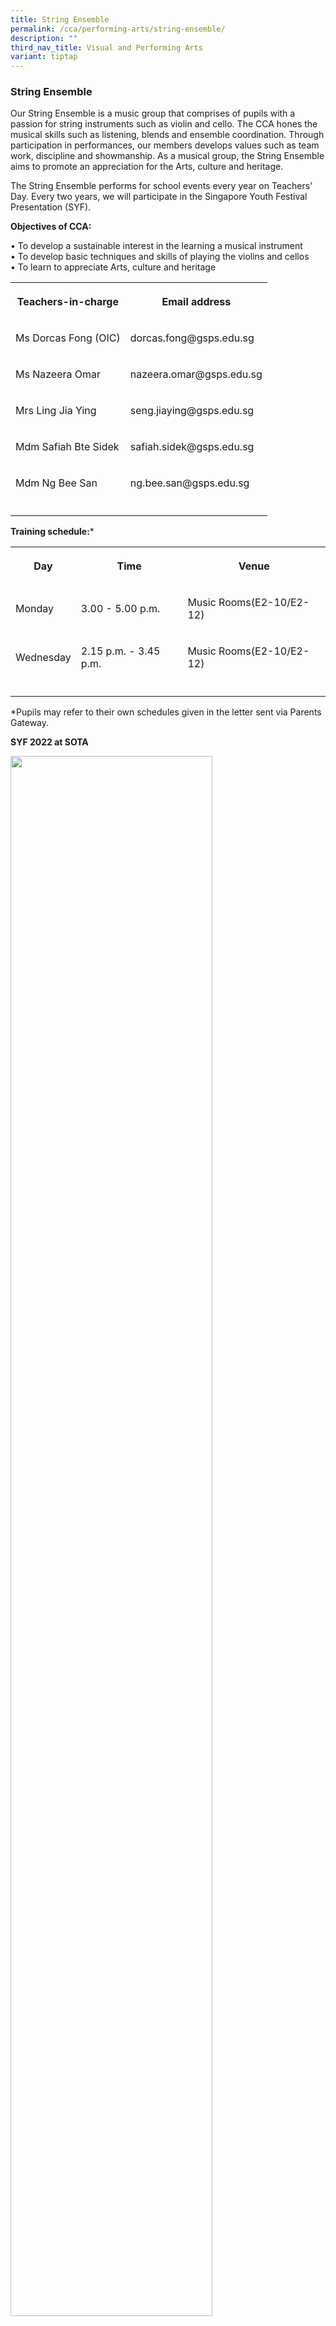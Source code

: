 ```yaml
---
title: String Ensemble
permalink: /cca/performing-arts/string-ensemble/
description: ""
third_nav_title: Visual and Performing Arts
variant: tiptap
---
```

<h3><strong>String Ensemble</strong></h3>
<p>Our String Ensemble is a music group that comprises of pupils with a passion
for string instruments such as violin and cello. The CCA hones the musical
skills such as listening, blends and ensemble coordination. Through participation
in performances, our members develops values such as team work, discipline
and showmanship. As a musical group, the String Ensemble aims to promote
an appreciation for the Arts, culture and heritage.</p>
<p>The String Ensemble performs for school events every year on Teachers’
Day. Every two years, we will participate in the Singapore Youth Festival
Presentation (SYF).</p>
<p><strong>Objectives of CCA:</strong>
</p>
<p>• To develop a sustainable interest in the learning a musical instrument
<br>• To develop basic techniques and skills of playing the violins and cellos
<br>• To learn to appreciate Arts, culture and heritage</p>
<table style="minWidth: 50px">
<colgroup>
<col>
<col>
</colgroup>
<tbody>
<tr>
<th rowspan="1" colspan="1">
<p>Teachers-in-charge</p>
</th>
<th rowspan="1" colspan="1">
<p>Email address</p>
</th>
</tr>
<tr>
<td rowspan="1" colspan="1">
<p>Ms Dorcas Fong (OIC)</p>
</td>
<td rowspan="1" colspan="1">
<p>dorcas.fong@gsps.edu.sg</p>
</td>
</tr>
<tr>
<td rowspan="1" colspan="1">
<p>Ms Nazeera Omar</p>
</td>
<td rowspan="1" colspan="1">
<p>nazeera.omar@gsps.edu.sg</p>
</td>
</tr>
<tr>
<td rowspan="1" colspan="1">
<p>Mrs Ling Jia Ying</p>
</td>
<td rowspan="1" colspan="1">
<p>seng.jiaying@gsps.edu.sg</p>
</td>
</tr>
<tr>
<td rowspan="1" colspan="1">
<p>Mdm Safiah Bte Sidek</p>
</td>
<td rowspan="1" colspan="1">
<p>safiah.sidek@gsps.edu.sg</p>
</td>
</tr>
<tr>
<td rowspan="1" colspan="1">
<p>Mdm Ng Bee San</p>
</td>
<td rowspan="1" colspan="1">
<p>ng.bee.san@gsps.edu.sg</p>
</td>
</tr>
<tr>
<td rowspan="1" colspan="1">
<p></p>
</td>
<td rowspan="1" colspan="1">
<p></p>
</td>
</tr>
</tbody>
</table>
<p><strong>Training schedule:</strong>*</p>
<table style="minWidth: 75px">
<colgroup>
<col>
<col>
<col>
</colgroup>
<tbody>
<tr>
<th rowspan="1" colspan="1">
<p>Day</p>
</th>
<th rowspan="1" colspan="1">
<p>Time</p>
</th>
<th rowspan="1" colspan="1">
<p>Venue</p>
</th>
</tr>
<tr>
<td rowspan="1" colspan="1">
<p>Monday</p>
</td>
<td rowspan="1" colspan="1">
<p>3.00 - 5.00 p.m.</p>
</td>
<td rowspan="1" colspan="1">
<p>Music Rooms(E2-10/E2-12)</p>
</td>
</tr>
<tr>
<td rowspan="1" colspan="1">
<p>Wednesday</p>
</td>
<td rowspan="1" colspan="1">
<p>2.15 p.m. - 3.45 p.m.</p>
</td>
<td rowspan="1" colspan="1">
<p>Music Rooms(E2-10/E2-12)</p>
</td>
</tr>
<tr>
<td rowspan="1" colspan="1">
<p></p>
</td>
<td rowspan="1" colspan="1">
<p></p>
</td>
<td rowspan="1" colspan="1">
<p></p>
</td>
</tr>
</tbody>
</table>
<p>*Pupils may refer to their own schedules given in the letter sent via
Parents Gateway.</p>
<p><strong>SYF 2022 at SOTA</strong>
</p>
<div class="isomer-image-wrapper">
<img style="width:80%; margin-bottom:15px" height="auto" width="100%" src="/images/stringensemble1.jpg">
</div>
<div class="isomer-image-wrapper">
<img style="width:80%; margin-bottom:15px" height="auto" width="100%" src="/images/stringensemble2.jpg">
</div>
<div class="isomer-image-wrapper">
<img style="width:80%" height="auto" width="100%" src="/images/stringensemble3.jpg">
</div>
<p><strong>We enjoy playing music!</strong>
</p>
<div class="isomer-image-wrapper">
<img style="width:80%; margin-bottom:15px" height="auto" width="100%" src="/images/stringensemble4.jpg">
</div>
<div class="isomer-image-wrapper">
<img style="width:80%; margin-bottom:15px" height="auto" width="100%" src="/images/stringensemble5.jpg">
</div>
<div class="isomer-image-wrapper">
<img style="width:80%" height="auto" width="100%" src="/images/stringensemble6.jpg">
</div>
<p></p>